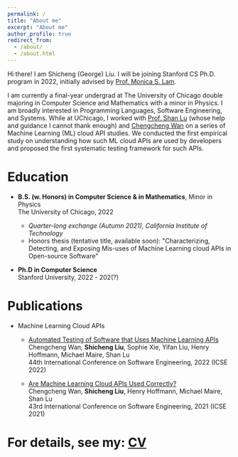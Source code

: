 ```yaml
---
permalink: /
title: "About me"
excerpt: "About me"
author_profile: true
redirect_from: 
  - /about/
  - /about.html
---
```


Hi there! I am Shicheng (George) Liu. I will be joining Stanford CS Ph.D. program in 2022, initially advised by [Prof. Monica S. Lam](https://suif.stanford.edu/~lam/).

I am currently a final-year undergrad at The University of Chicago double majoring in Computer Science and Mathematics with a minor in Physics. I am broadly interested in Programming Languages, Software Engineering, and Systems. While at UChicago, I worked with [Prof. Shan Lu](http://people.cs.uchicago.edu/~shanlu/) (whose help and guidance I cannot thank enough) and [Chengcheng Wan](https://people.cs.uchicago.edu/~cwan/) on a series of Machine Learning (ML) cloud API studies. We conducted the first empirical study on understanding how such ML cloud APIs are used by developers and proposed the first systematic testing framework for such APIs.

<!-- Take a look at my CV [here](http://george1459.github.io/files/Shicheng_Liu_CV_publish.pdf) while my site is still under construction! -->

Education
======
* **B.S. (w. Honors) in Computer Science & in Mathematics**, Minor in Physics <br />
The University of Chicago, 2022 
   - *Quarter-long exchange (Autumn 2021), California Institute of Technology*
   - Honors thesis (tentative title, available soon): "Characterizing, Detecting, and Exposing Mis-uses of Machine Learning cloud APIs in Open-source Software" <br />

* **Ph.D in Computer Science** <br />
Stanford University, 2022 - 202(?)

Publications
======
* Machine Learning Cloud APIs
  - [Automated Testing of Software that Uses Machine Learning APIs](http://george1459.github.io/files/ICSE-22-testing.pdf) <br />
  Chengcheng Wan, **Shicheng Liu**, Sophie Xie, Yifan Liu, Henry Hoffmann, Michael Maire, Shan Lu <br />
  44th International Conference on Software Engineering, 2022 (ICSE 2022) <br />

  - [Are Machine Learning Cloud APIs Used Correctly?](http://george1459.github.io/files/ICSE-21-empirical-study.pdf) <br />
  Chengcheng Wan, **Shicheng Liu**, Henry Hoffmann, Michael Maire, Shan Lu <br />
  43rd International Conference on Software Engineering, 2021 (ICSE 2021) <br />

For details, see my: [CV](http://george1459.github.io/files/Shicheng_Liu_CV_publish.pdf)
======
